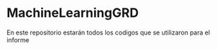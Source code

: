 # MachineLearningGRD

En este repositorio estarán todos los codigos que se utilizaron para el informe 
